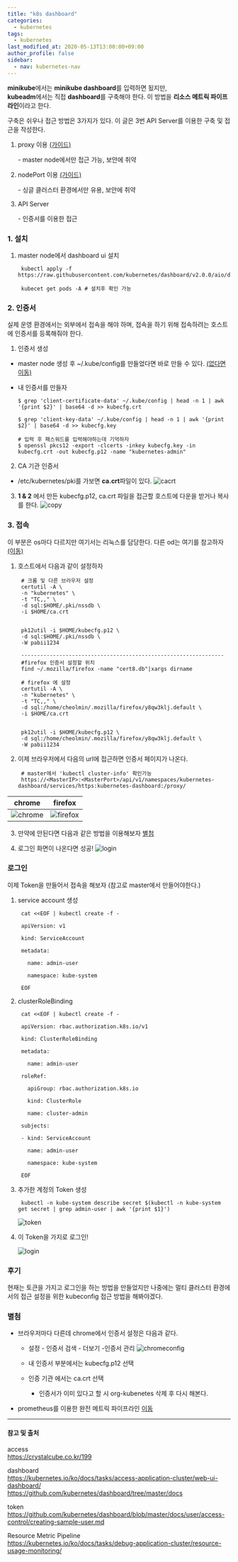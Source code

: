 ```yaml
---
title: "k8s dashboard"
categories: 
  - kubernetes
tags:
  - kubernetes
last_modified_at: 2020-05-13T13:00:00+09:00
author_profile: false
sidebar:
  - nav: kubernetes-nav
---
```


**minikube**에서는 **minikube dashboard**를 입력하면 됬지만, <br/>
**kubeadm**에서는 직접 **dashboard**를 구축해야 한다.
이 방법을 **리소스 메트릭 파이프라인**이라고 한다.

구축은 쉬우나 
접근 방법은 3가지가 있다. 이 글은 3번 API Server를 이용한 구축 및 접근을 작성한다.

1. proxy 이용 [(가이드)](https://kubernetes.io/ko/docs/tasks/access-application-cluster/web-ui-dashboard/)

    \- master node에서만 접근 가능, 보안에 취약

2. nodePort 이용 [(가이드)](https://github.com/kubernetes/dashboard/blob/master/docs/user/accessing-dashboard/README.md)

    \-  싱글 클러스터 환경에서만 유용, 보안에 취약

3. API Server

    \- 인증서를 이용한 접근

### 1. 설치

1. master node에서 dashboard ui 설치

        kubectl apply -f https://raw.githubusercontent.com/kubernetes/dashboard/v2.0.0/aio/deploy/recommended.yaml

        kubecet get pods -A # 설치후 확인 가능


### 2. 인증서 
실제 운영 환경에서는 외부에서 접속을 해야 하며, 접속을 하기 위해 접속하려는 호스트에 인증서를 등록해줘야 한다.

1. 인증서 생성

-   master node 생성 후 ~/.kube/config를 만들었다면 바로 만들 수 있다. [(없다면 이동)](./2020-05-25-kubeadm.md#생성)
-   내 인증서를 만들자

        $ grep 'client-certificate-data' ~/.kube/config | head -n 1 | awk '{print $2}' | base64 -d >> kubecfg.crt

        $ grep 'client-key-data' ~/.kube/config | head -n 1 | awk '{print $2}' | base64 -d >> kubecfg.key

        # 입력 후 패스워드를 입력해야하는데 기억하자
        $ openssl pkcs12 -export -clcerts -inkey kubecfg.key -in kubecfg.crt -out kubecfg.p12 -name "kubernetes-admin"

2. CA 기관 인증서 
-   /etc/kubernetes/pki를 가보면 **ca.crt**파일이 있다.
    ![cacrt](/assets/img/posts/kubernetes/dashboard/cacrt.png)


3. **1 & 2** 에서 만든 kubecfg.p12, ca.crt 파일을 접근할 호스트에 다운을 받거나 복사를 한다.
    ![copy](/assets/img/posts/kubernetes/dashboard/copy.png)

### 3. 접속

이 부분은 os마다 다르지만 여기서는 리눅스를 담당한다. 다른 od는 여기를 참고하자 [(이동)](https://crystalcube.co.kr/199)

1. 호스트에서 다음과 같이 설정하자
   
        # 크롬 및 다른 브라우저 설정
        certutil -A \
        -n "kubernetes" \
        -t "TC,," \
        -d sql:$HOME/.pki/nssdb \
        -i $HOME/ca.crt


        pk12util -i $HOME/kubecfg.p12 \
        -d sql:$HOME/.pki/nssdb \
        -W pabii1234

        ----------------------------------------------------------------
        #firefox 인증서 설정할 위치
        find ~/.mozilla/firefox -name "cert8.db"|xargs dirname

        # firefox 에 설정
        certutil -A \
        -n "kubernetes" \
        -t "TC,," \
        -d sql:/home/cheolmin/.mozilla/firefox/y8qw3klj.default \
        -i $HOME/ca.crt


        pk12util -i $HOME/kubecfg.p12 \
        -d sql:/home/cheolmin/.mozilla/firefox/y8qw3klj.default \
        -W pabii1234


2. 이제 브라우저에서 다음의 url에 접근하면 인증서 페이지가 나온다.
            
        # master에서 'kubectl cluster-info' 확인가능
        https://<MasterIP>:<MasterPort>/api/v1/namespaces/kubernetes-dashboard/services/https:kubernetes-dashboard:/proxy/

|chrome|firefox|
|:---:|:---:|
|![chrome](/assets/img/posts/kubernetes/dashboard/chrome.png)|![firefox](/assets/img/posts/kubernetes/dashboard/firefox.png)|

3. 만약에 안된다면 다음과 같은 방법을 이용해보자 [별첨](#별첨)

4. 로그인 화면이 나온다면 성공!
   ![login](/assets/img/posts/kubernetes/dashboard/login.png)


### 로그인

이제 Token을 만들어서 접속을 해보자 (참고로 master에서 만들어야한다.)

1. service account 생성

        cat <<EOF | kubectl create -f -

        apiVersion: v1

        kind: ServiceAccount

        metadata:

          name: admin-user

          namespace: kube-system

        EOF


2. clusterRoleBinding

        cat <<EOF | kubectl create -f -

        apiVersion: rbac.authorization.k8s.io/v1

        kind: ClusterRoleBinding

        metadata:

          name: admin-user

        roleRef:

          apiGroup: rbac.authorization.k8s.io

          kind: ClusterRole

          name: cluster-admin

        subjects:

        - kind: ServiceAccount

          name: admin-user

          namespace: kube-system

        EOF


3. 추가한 계정의 Token 생성

        kubectl -n kube-system describe secret $(kubectl -n kube-system get secret | grep admin-user | awk '{print $1}')

    ![token](/assets/img/posts/kubernetes/dashboard/token.png)

4. 이 Token을 가지로 로그인!

    ![login](/assets/img/posts/kubernetes/dashboard/logined.png)



### 후기
현재는 토큰을 가지고 로그인을 하는 방법을 만들었지만 나중에는 멀티 클러스터 환경에서의 접근 설정을 위한 kubeconfig 접근 방법을 해봐야겠다.


### 별첨

-   브라우저마다 다른데 chrome에서 인증서 설정은 다음과 같다.

    -   설정 - 인증서 검색 - 더보기 -인증서 관리
        ![chromeconfig](/assets/img/posts/kubernetes/dashboard/chromeconfig.png)

    -   내 인증서 부분에서는 kubecfg.p12 선택
    -   인증 기관 에서는 ca.crt 선택
        - 인증서가 이미 있다고 할 시 org-kubenetes 삭제 후 다시 해본다.
    

- prometheus를 이용한 완전 메트릭 파이프라인 [이동](https://gruuuuu.github.io/cloud/monitoring-02/#)



---
#### 참고 및 출처

access <br/>
https://crystalcube.co.kr/199

dashboard <br/>
https://kubernetes.io/ko/docs/tasks/access-application-cluster/web-ui-dashboard/
<br/>
https://github.com/kubernetes/dashboard/tree/master/docs


token<br/>
https://github.com/kubernetes/dashboard/blob/master/docs/user/access-control/creating-sample-user.md

Resource Metric Pipeline<br/>
https://kubernetes.io/ko/docs/tasks/debug-application-cluster/resource-usage-monitoring/
